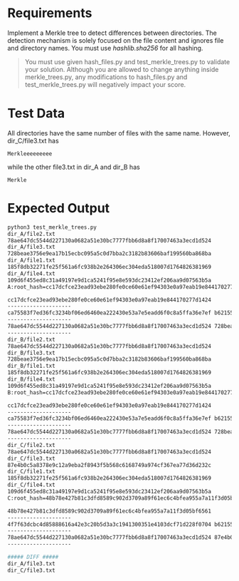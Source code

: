 # Requirements

Implement a Merkle tree to detect differences between directories. The detection mechanism is solely focused on the file content and ignores file and directory names. You must use _hashlib.sha256_ for all hashing.

> You must use given hash_files.py and test_merkle_trees.py to validate your solution. Although you are allowed to change anything inside merkle_trees.py, any modifications to hash_files.py and test_merkle_trees.py will negatively impact your score.

# Test Data

All directories have the same number of files with the same name. However, dir_C/file3.txt has

```
Merkleeeeeeeee
```

while the other file3.txt in dir_A and dir_B has

```
Merkle
```


# Expected Output

```sh
python3 test_merkle_trees.py 
dir_A/file2.txt
78ae647dc5544d227130a0682a51e30bc7777fbb6d8a8f17007463a3ecd1d524
dir_A/file3.txt
728beae3756e9ea17b15ecbc095a5c0d7bba2c3182b83606baf199560ba868ba
dir_A/file1.txt
185f8db32271fe25f561a6fc938b2e264306ec304eda518007d1764826381969
dir_A/file4.txt
109d6f455ed8c31a49197e9d1ca5241f95e8e593dc23412ef206aa9d07563b5a
A:root_hash=cc17dcfce23ead93ebe280fe0ce60e61ef94303e0a97eab19e844170277d1424

cc17dcfce23ead93ebe280fe0ce60e61ef94303e0a97eab19e844170277d1424 
--------------------
ca75583f7ed36fc3234bf06ed6460ea222430e53a7e5eadd6f0c8a5ffa36e7ef b621554f096c88f48aae852488a4753cdac568a918648363f886665aef15a50f 
--------------------
78ae647dc5544d227130a0682a51e30bc7777fbb6d8a8f17007463a3ecd1d524 728beae3756e9ea17b15ecbc095a5c0d7bba2c3182b83606baf199560ba868ba 185f8db32271fe25f561a6fc938b2e264306ec304eda518007d1764826381969 109d6f455ed8c31a49197e9d1ca5241f95e8e593dc23412ef206aa9d07563b5a 
--------------------
dir_B/file2.txt
78ae647dc5544d227130a0682a51e30bc7777fbb6d8a8f17007463a3ecd1d524
dir_B/file3.txt
728beae3756e9ea17b15ecbc095a5c0d7bba2c3182b83606baf199560ba868ba
dir_B/file1.txt
185f8db32271fe25f561a6fc938b2e264306ec304eda518007d1764826381969
dir_B/file4.txt
109d6f455ed8c31a49197e9d1ca5241f95e8e593dc23412ef206aa9d07563b5a
B:root_hash=cc17dcfce23ead93ebe280fe0ce60e61ef94303e0a97eab19e844170277d1424

cc17dcfce23ead93ebe280fe0ce60e61ef94303e0a97eab19e844170277d1424 
--------------------
ca75583f7ed36fc3234bf06ed6460ea222430e53a7e5eadd6f0c8a5ffa36e7ef b621554f096c88f48aae852488a4753cdac568a918648363f886665aef15a50f 
--------------------
78ae647dc5544d227130a0682a51e30bc7777fbb6d8a8f17007463a3ecd1d524 728beae3756e9ea17b15ecbc095a5c0d7bba2c3182b83606baf199560ba868ba 185f8db32271fe25f561a6fc938b2e264306ec304eda518007d1764826381969 109d6f455ed8c31a49197e9d1ca5241f95e8e593dc23412ef206aa9d07563b5a 
--------------------
dir_C/file2.txt
78ae647dc5544d227130a0682a51e30bc7777fbb6d8a8f17007463a3ecd1d524
dir_C/file3.txt
87e4b0c5a8378e9c12a9eba2f8943f5b568c6168749a974cf367ea77d36d232c
dir_C/file1.txt
185f8db32271fe25f561a6fc938b2e264306ec304eda518007d1764826381969
dir_C/file4.txt
109d6f455ed8c31a49197e9d1ca5241f95e8e593dc23412ef206aa9d07563b5a
C:root_hash=48b78e427b81c3dfd8589c902d3709a89f61ec6c4bfea955a7a11f3d05bf6561

48b78e427b81c3dfd8589c902d3709a89f61ec6c4bfea955a7a11f3d05bf6561 
--------------------
4f7f63dcbc4d85888616a42e3c20b5d3a3c1941300351e4103dcf71d228f0704 b621554f096c88f48aae852488a4753cdac568a918648363f886665aef15a50f 
--------------------
78ae647dc5544d227130a0682a51e30bc7777fbb6d8a8f17007463a3ecd1d524 87e4b0c5a8378e9c12a9eba2f8943f5b568c6168749a974cf367ea77d36d232c 185f8db32271fe25f561a6fc938b2e264306ec304eda518007d1764826381969 109d6f455ed8c31a49197e9d1ca5241f95e8e593dc23412ef206aa9d07563b5a 
--------------------

##### DIFF #####
dir_A/file3.txt
dir_C/file3.txt
```
